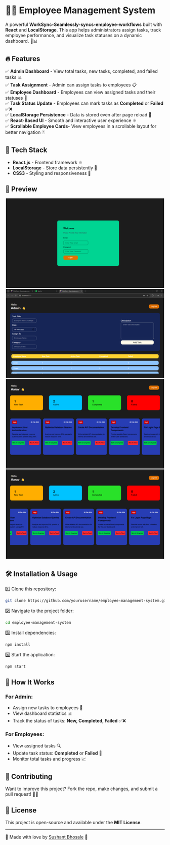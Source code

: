 # 👨‍💼 Employee Management System

A powerful **WorkSync-Seamlessly-syncs-employee-workflows** built with **React** and **LocalStorage**. This app helps administrators assign tasks, track employee performance, and visualize task statuses on a dynamic dashboard. 🚀📊

## 🔥 Features

✅ **Admin Dashboard** - View total tasks, new tasks, completed, and failed tasks 📊  
✅ **Task Assignment** - Admin can assign tasks to employees 📋  
✅ **Employee Dashboard** - Employees can view assigned tasks and their statuses 🏢  
✅ **Task Status Update** - Employees can mark tasks as **Completed** or **Failed** ✅❌  
✅ **LocalStorage Persistence** - Data is stored even after page reload 🔄  
✅ **React-Based UI** - Smooth and interactive user experience ⚛️  
✅ **Scrollable Employee Cards**- View employees in a scrollable layout for better navigation 🃏

## 🚀 Tech Stack

- **React.js** - Frontend framework ⚛️
- **LocalStorage** - Store data persistently 💾
- **CSS3** - Styling and responsiveness 🎨

## 📸 Preview

<p align="center">
  <img src="src/assets/login.png" alt="Dashboard Screenshot" width="500">
  <img src="src/assets/admin.png" alt="Task Management Screenshot" width="500">
  <img src="src/assets/emp1.png" alt="Employee View Screenshot" width="500">
  <img src="src/assets/empscroll.png" alt="Employee View Screenshot" width="500">
</p>

## 🛠️ Installation & Usage

1️⃣ Clone this repository:
```bash
git clone https://github.com/yourusername/employee-management-system.git
```

2️⃣ Navigate to the project folder:
```bash
cd employee-management-system
```

3️⃣ Install dependencies:
```bash
npm install
```

4️⃣ Start the application:
```bash
npm start
```

## 🎯 How It Works

### **For Admin:**
- Assign new tasks to employees 📝
- View dashboard statistics 📊
- Track the status of tasks: **New, Completed, Failed** ✅❌

### **For Employees:**
- View assigned tasks 🔍
- Update task status: **Completed** or **Failed** 📌
- Monitor total tasks and progress 📈

## 🤝 Contributing

Want to improve this project? Fork the repo, make changes, and submit a pull request! 🚀💡

## 📜 License

This project is open-source and available under the **MIT License**.

---

💖 Made with love by [Sushant Bhosale](https://github.com/Sushant1805) 🚀

